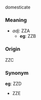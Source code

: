 domesticate
### Meaning
+ _adj_: ZZA
	+ __eg__: ZZB

### Origin

ZZC

### Synonym

__eg__: ZZD

+ ZZE


